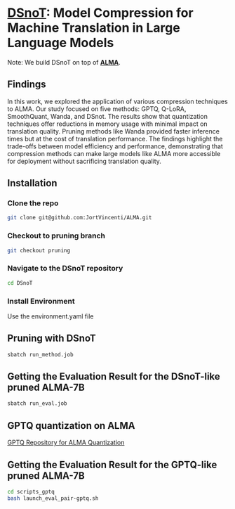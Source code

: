# [**DSnoT**](https://github.com/zyxxmu/DSnoT): Model Compression for Machine Translation in Large Language Models
Note: We build DSnoT on top of [**ALMA**](https://github.com/jortVincenti/ALMA/).
## Findings

In this work, we explored the application of various compression techniques to ALMA. Our study focused on five methods: GPTQ, Q-LoRA, SmoothQuant, Wanda, and DSnot. The results show that quantization techniques offer reductions in memory usage with minimal impact on translation quality. Pruning methods like Wanda provided faster inference times but at the cost of translation performance. The findings highlight the trade-offs between model efficiency and performance, demonstrating that compression methods can make large models like ALMA more accessible for deployment without sacrificing translation quality.


## Installation
### Clone the repo
```bash
git clone git@github.com:JortVincenti/ALMA.git
```
### Checkout to pruning branch
```bash
git checkout pruning
```
### Navigate to the DSnoT repository 
```bash
cd DSnoT
```
### Install Environment
Use the environment.yaml file

## Pruning with DSnoT
```bash
sbatch run_method.job
```
## Getting the Evaluation Result for the DSnoT-like pruned ALMA-7B
```bash
sbatch run_eval.job
```
## GPTQ quantization on ALMA 
[GPTQ Repository for ALMA Quantization](https://github.com/MatteoNulli/gptq)

## Getting the Evaluation Result for the GPTQ-like pruned ALMA-7B
```bash
cd scripts_gptq
bash launch_eval_pair-gptq.sh
```